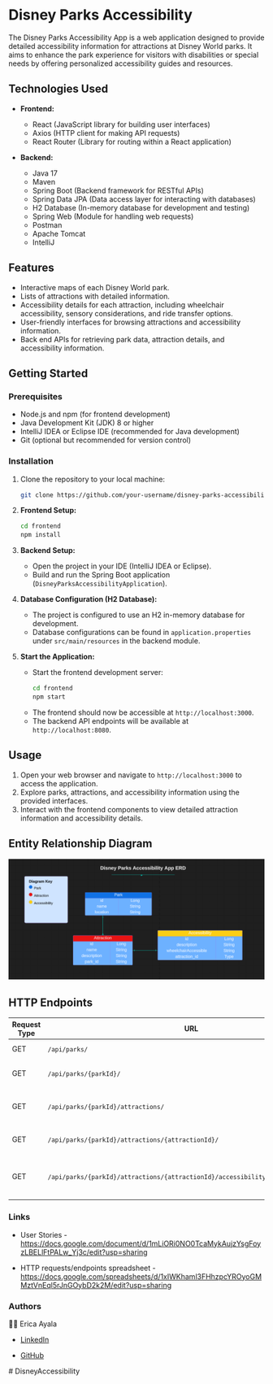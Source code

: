 # Disney Parks Accessibility 

The Disney Parks Accessibility App is a web application designed to provide detailed accessibility information for attractions at Disney World parks. It aims to enhance the park experience for visitors with disabilities or special needs by offering personalized accessibility guides and resources.



## Technologies Used 

- **Frontend:**
    - React (JavaScript library for building user interfaces)
    - Axios (HTTP client for making API requests)
    - React Router (Library for routing within a React application)

- **Backend:**
    - Java 17 
    - Maven 
    - Spring Boot (Backend framework for RESTful APIs)
    - Spring Data JPA (Data access layer for interacting with databases)
    - H2 Database (In-memory database for development and testing)
    - Spring Web (Module for handling web requests)
    - Postman
    - Apache Tomcat
    - IntelliJ



## Features
* Interactive maps of each Disney World park. 
* Lists of attractions with detailed information.
* Accessibility details for each attraction, including wheelchair accessibility, sensory considerations, and ride transfer options.
* User-friendly interfaces for browsing attractions and accessibility information.
* Back end APIs for retrieving park data, attraction details, and accessibility information.



## Getting Started

### Prerequisites
* Node.js and npm (for frontend development)
* Java Development Kit (JDK) 8 or higher
* IntelliJ IDEA or Eclipse IDE (recommended for Java development)
* Git (optional but recommended for version control)


### Installation
1. Clone the repository to your local machine:
   ```bash
   git clone https://github.com/your-username/disney-parks-accessibility.git

2. **Frontend Setup:**
   ```bash
   cd frontend
   npm install
   ```

3. **Backend Setup:**
    - Open the project in your IDE (IntelliJ IDEA or Eclipse).
    - Build and run the Spring Boot application (`DisneyParksAccessibilityApplication`).

4. **Database Configuration (H2 Database):**
    - The project is configured to use an H2 in-memory database for development.
    - Database configurations can be found in `application.properties` under `src/main/resources` in the backend module.

5. **Start the Application:**
    - Start the frontend development server:
      ```bash
      cd frontend
      npm start
      ```
    - The frontend should now be accessible at `http://localhost:3000`.
    - The backend API endpoints will be available at `http://localhost:8080`.



## Usage
1. Open your web browser and navigate to `http://localhost:3000` to access the application.
2. Explore parks, attractions, and accessibility information using the provided interfaces.
3. Interact with the frontend components to view detailed attraction information and accessibility details.


## Entity Relationship Diagram

<img src="./images/DisneyParksAccessibilityERD.png" alt="ERD">


## HTTP Endpoints

| Request Type | URL                                                                               | Functionality                                                    | Access |
|--------------|-----------------------------------------------------------------------------------|------------------------------------------------------------------|--------|
| GET          | `/api/parks/`                                                                     | Get a list of all parks.                                         | Public |
| GET          | `/api/parks/{parkId}/`                                                            | Get details of a specific park by ID.                            | Public |
| GET          | `/api/parks/{parkId}/attractions/`                                                | Get a list of all attractions in a specific park.                | Public |
| GET          | `/api/parks/{parkId}/attractions/{attractionId}/`                                 | Get details of a specific attraction.                            | Public |
| GET          | `/api/parks/{parkId}/attractions/{attractionId}/accessibility/{accessibilityId}/` | Get accessibility information for an attraction.                 | Public |




### Links
* User Stories - https://docs.google.com/document/d/1mLiORi0NO0TcaMykAujzYsgFoyzLBELlFtPALw_Yj3c/edit?usp=sharing 

* HTTP requests/endpoints spreadsheet - https://docs.google.com/spreadsheets/d/1xIWKhaml3FHhzpcYROyoGMMztVnEql5rJnGOybD2k2M/edit?usp=sharing 


### Authors

:woman_technologist: Erica Ayala

* [LinkedIn](https://www.linkedin.com/in/ayalavirtual)

* [GitHub](https://www.github.com/AyalaVirtual)



#   D i s n e y A c c e s s i b i l i t y 
 
 